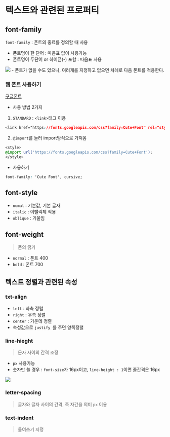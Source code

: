 # 텍스트와 관련된 프로퍼티

## font-family
`font-family` : 폰트의 종료를 정의할 때 사용
- 폰트명이 한 단어 : 따옴표 없이 사용가능
- 폰트명이 두단어 or 하이픈(-) 포함 : 따옴표 사용
 <img src="https://www.notion.so/image/https%3A%2F%2Fs3-us-west-2.amazonaws.com%2Fsecure.notion-static.com%2F66b65bde-b2e1-421e-bd99-8acb8e2a12aa%2FUntitled.png?table=block&id=b8ffc46f-1a75-498e-9636-3065791eaef3&width=960&cache=v2">
- 폰트가 없을 수도 있으니, 여러개를 지정하고 없으면 차례로 다음 폰트를 적용한다.


### 웹 폰트 사용하기
[구글폰트](https://fonts.google.com/)
- 사용 방법 2가지

1. `STANDARD` : `<link>`태그 이용
```css
<link href="https://fonts.googleapis.com/css?family=Cute+Font" rel="stylesheet">
```
2. `@import`를 눌러 import방식으로 가져옴
```css
<style>
@import url('https://fonts.googleapis.com/css?family=Cute+Font');
</style>
```

- 사용하기
```css
font-family: 'Cute Font', cursive;
```

## font-style

- `nomal` : 기본값, 기본 글자
- `italic`  : 이탤릭체 적용
- `oblique` :  기울임

## font-weight
> 폰의 굵기
- `normal` : 폰트 400
- `bold` : 폰트 700

## 텍스트 정렬과 관련된 속성

### txt-align
- `left` : 좌측 정렬
- `right` : 우측 정렬
- `center` : 가운데 정렬
- 속성값으로 `justify `를 주면 양쪽정렬

### line-hieght
> 문자 사이의 간격 조정
- `px` 사용가능
- 숫자만 쓸 경우 : `font-size`가 16px이고, `line-height : 1`이면 줄간격은 16px

<img src="https://www.notion.so/image/https%3A%2F%2Fs3-us-west-2.amazonaws.com%2Fsecure.notion-static.com%2Feed5ce31-ccdd-493a-875d-6f7fe7450392%2FUntitled.png?table=block&id=e45ce6a0-bc0b-40f2-a118-8eba8c50ed6a&width=3680&cache=v2">


### letter-spacing
> 글자와 글자 사이의 간격, 즉 자간을 의미 
`px` 이용

### text-indent
> 들여쓰기 지정
